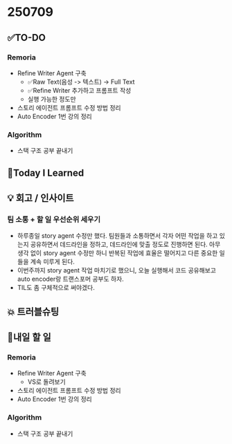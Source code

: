 # 250709
## ✅TO-DO
### Remoria
- Refine Writer Agent 구축
    - ✅Raw Text(음성 -> 텍스트) -> Full Text
    - ✅Refine Writer 추가하고 프롬프트 작성
    - 실행 가능한 정도만
- 스토리 에이전트 프롬프트 수정 방법 정리
- Auto Encoder 1번 강의 정리
### Algorithm
- 스택 구조 공부 끝내기

## 📌Today I Learned

## 💡 회고 / 인사이트
### 팀 소통 + 할 일 우선순위 세우기
- 하루종일 story agent 수정만 했다. 팀원들과 소통하면서 각자 어떤 작업을 하고 있는지 공유하면서 데드라인을 정하고, 데드라인에 맞출 정도로 진행하면 된다. 아무 생각 없이 story agent 수정만 하니 반복된 작업에 효율은 떨어지고 다른 중요한 일들을 계속 미루게 된다.
- 이번주까지 story agent 작업 마치기로 했으니, 오늘 실행해서 코드 공유해보고 auto encoder랑 트랜스포머 공부도 하자.
- TIL도 좀 구체적으로 써야겠다.

## 💥 트러블슈팅
            
## 🍩내일 할 일
### Remoria
- Refine Writer Agent 구축
    - VS로 돌려보기
- 스토리 에이전트 프롬프트 수정 방법 정리
- Auto Encoder 1번 강의 정리
### Algorithm
- 스택 구조 공부 끝내기